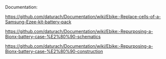 Documentation:

https://github.com/daturach/Documentation/wiki/Ebike:-Replace-cells-of-a-Samsung-Ezee-kit-battery-pack

https://github.com/daturach/Documentation/wiki/Ebike:-Repurposing-a-Bionx-battery-case-%E2%80%90-schematics

https://github.com/daturach/Documentation/wiki/Ebike:-Repurposing-a-Bionx-battery-case-%E2%80%90-construction
